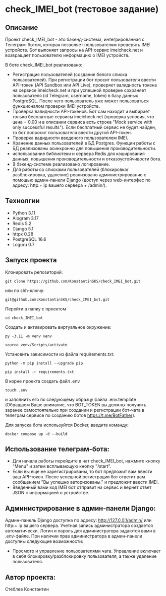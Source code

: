 # check_IMEI_bot (тестовое задание)

## Описание
Проект check_IMEI_bot - это бэкенд-система, интегрированная с Телеграм-ботом, которая позволяет пользователям проверять IMEI устройств.
Бот выпоняет запросы на API-сервис imeicheck.net и возвращает пользователю информацию о IMEI устройств.

В боте check_IMEI_bot реализовано:
- Регистрация пользователей (создание белого списка пользователей). При регистрации бот просит пользователя ввести API-токен (API Sandbox или API Live), проверяет валидность токена на сервисе imeicheck.net и при успешной проверке сохраняет пользователя (id Telegram, username, token) в базу данных PostgreSQL. После чего пользователь уже может пользоваться функционалом проверки IMEI устройств.
- Проверка валидности API-токенов. Бот сам находит и выбирает только бесплатные сервисы imeicheck.net (проверка условия, что цена = 0.00 и в описании сервиса есть строка "Mock service with only successful results"). Если бесплатный сервис не будет найден, то бот попросит пользователя ввести другой API-токен.
- Проверка вадидности введеного пользователем IMEI. 
- Хранение данных пользователей в БД Postgres. Функции работы с БД реализованы асинхронно для повышения производительности.
- использование библиотеки и сервера Redis для кэширования данных, повышения производительности и отказоустойчивости бота.
- В бэкенд-системе реализовано логирование.
- Для работы со списками пользователей (блокировка/разблокировка, удаление) реализовано администрирование с помощью
админ-панели Django (доступ через web-интерфес по адресу: http:+ ip вашего сервера + /admin/).

## Технолгии
- Python 3.11
- Aiogram 3.17
- Redis 5.2
- Django 5.1
- httpx 0.28
- PostgreSQL 16.6
- Loguru 0.7

## Запуск проекта
Клонировать репозиторий:
```
git clone https://github.com/KonstantinSKS/check_IMEI_bot.git
```
или по shh-ключу:
```
git@github.com:KonstantinSKS/check_IMEI_bot.git
```
Перейти в папку с проектом
```
cd check_IMEI_bot
```
Cоздать и активировать виртуальное окружение:
```
py -3.11 -m venv venv
```
```
source venv/Scripts/activate
```
Установить зависимости из файла requirements.txt:
```
python -m pip install --upgrade pip
```
```
pip install -r requirements.txt
```
В корне проекта создать файл .env
```
touch .env
```
и заполнить его по следующему образцу файла .env.template
(Обращаем Ваше внимание, что BOT_TOKEN вы должны получить заранее самостоятельно при создании и регистрации бот-чата в телеграм сервисе по созданию ботов https://t.me/BotFather).

Для запуска бота используйтся Docker, введите команду:
```
docker compose up -d --build
```

## Использование телеграм-бота:
- Для начала работы перейдите в чат check_IMEI_bot, нажмите кнопку "Menu" и затем всплывающую кнопку "/start".
- Если вы еще не зарегистрированы, то бот предложит вам ввести ваш API-токен. После успешной регистрации бот ответит вам сообщением "Вы успешно авторизованы." и предложит ввести IMEI.
- Введенный вами код IMEI бот отправит на сервис и вернет ответ JSON с информацией о устройстве.
 
## Администрирование в админ-панели Django:
Админ-панель Django доступна по адресу: http://127.0.0.1/admin/ или http:+ ip вашего сервера.
Учетная запись администратора создается автоматически. Логин и пароль для администратора задаются вами в .env-файле.
При наличии прав администратора в админ-панели доступны следующие возможности:
- Просмотр и управление пользователями чата. Управление включает в себя блокировку/разблокировку пользователя, а также удаление пользователя.


## Автор проекта:
Стеблев Константин
